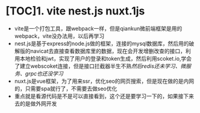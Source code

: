 # [TOC]1. vite nest.js nuxt.1js
 - vite是一个打包工具，跟webpack一样，但是qiankun微前端框架是用的webpack，vite没办法用，以后再学习  
 - nest.js是基于express的node.js做的框架，连接的mysql数据库，然后用的破解版的navicat去直接查看数据库里的数据，现在会开发增删改查的接口，利用本地检验和jwt，实现了用户的登录和token生成，然后利用scoket.io,学会了建立webscoket连接，但是接口拦截器半生不熟*然后redis还未学习、微服务、grpc也还没学习*
 - nuxt.js是vue框架，为了用来ssr，优化seo的网页搜索，但是现在做的是内网的，只需要spa就行了，不需要去做seo优化  
 - 重点就是看源代码是不是可以直接看到，这个还是要学习一下的，如果接下来去的是做外网开发
